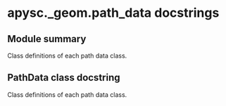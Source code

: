 # apysc._geom.path_data docstrings

## Module summary

Class definitions of each path data class.

## PathData class docstring

Class definitions of each path data class.
